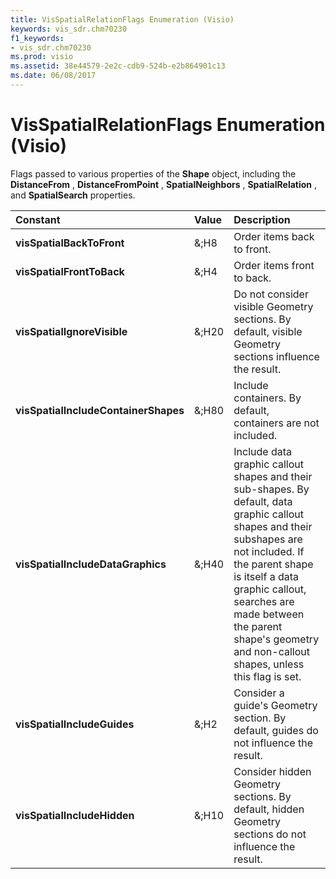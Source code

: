 ```yaml
---
title: VisSpatialRelationFlags Enumeration (Visio)
keywords: vis_sdr.chm70230
f1_keywords:
- vis_sdr.chm70230
ms.prod: visio
ms.assetid: 38e44579-2e2c-cdb9-524b-e2b864901c13
ms.date: 06/08/2017
---
```



# VisSpatialRelationFlags Enumeration (Visio)

Flags passed to various properties of the  **Shape** object, including the **DistanceFrom** , **DistanceFromPoint** , **SpatialNeighbors** , **SpatialRelation** , and **SpatialSearch** properties.



|**Constant**|**Value**|**Description**|
|:-----|:-----|:-----|
| **visSpatialBackToFront**|&;H8|Order items back to front.|
| **visSpatialFrontToBack**|&;H4|Order items front to back.|
| **visSpatialIgnoreVisible**|&;H20|Do not consider visible Geometry sections. By default, visible Geometry sections influence the result.|
| **visSpatialIncludeContainerShapes**|&;H80|Include containers. By default, containers are not included.|
| **visSpatialIncludeDataGraphics**|&;H40|Include data graphic callout shapes and their sub-shapes. By default, data graphic callout shapes and their subshapes are not included. If the parent shape is itself a data graphic callout, searches are made between the parent shape's geometry and non-callout shapes, unless this flag is set.|
| **visSpatialIncludeGuides**|&;H2|Consider a guide's Geometry section. By default, guides do not influence the result.|
| **visSpatialIncludeHidden**|&;H10|Consider hidden Geometry sections. By default, hidden Geometry sections do not influence the result.|

